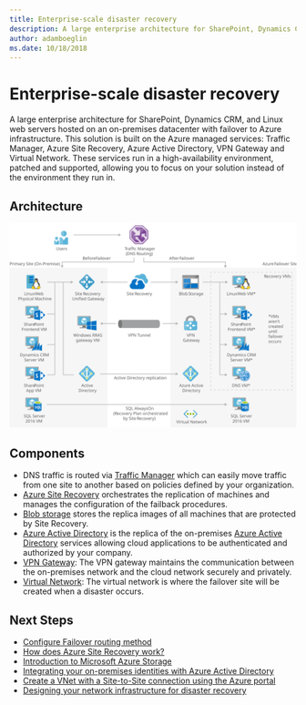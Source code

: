 ```yaml
---
title: Enterprise-scale disaster recovery
description: A large enterprise architecture for SharePoint, Dynamics CRM, and Linux web servers hosted on an on-premises datacenter with failover to Azure infrastructure.
author: adamboeglin
ms.date: 10/18/2018
---
```

# Enterprise-scale disaster recovery
A large enterprise architecture for SharePoint, Dynamics CRM, and Linux web servers hosted on an on-premises datacenter with failover to Azure infrastructure.
This solution is built on the Azure managed services: Traffic Manager, Azure Site Recovery, Azure Active Directory, VPN Gateway and Virtual Network. These services run in a high-availability environment, patched and supported, allowing you to focus on your solution instead of the environment they run in.

## Architecture
<img src="media/disaster-recovery-enterprise-scale-dr.svg" alt='architecture diagram' />

## Components
* DNS traffic is routed via [Traffic Manager](http://azure.microsoft.com/services/traffic-manager/) which can easily move traffic from one site to another based on policies defined by your organization.
* [Azure Site Recovery](http://azure.microsoft.com/services/site-recovery/) orchestrates the replication of machines and manages the configuration of the failback procedures.
* [Blob storage](http://azure.microsoft.com/services/storage/blobs/) stores the replica images of all machines that are protected by Site Recovery.
* [Azure Active Directory](http://azure.microsoft.com/services/active-directory/) is the replica of the on-premises [Azure Active Directory](http://azure.microsoft.com/services/active-directory/) services allowing cloud applications to be authenticated and authorized by your company.
* [VPN Gateway](href="http://azure.microsoft.com/services/vpn-gateway/): The VPN gateway maintains the communication between the on-premises network and the cloud network securely and privately.
* [Virtual Network](href="http://azure.microsoft.com/services/virtual-network/): The virtual network is where the failover site will be created when a disaster occurs.

## Next Steps
* [Configure Failover routing method](https://docs.microsoft.com/api/Redirect/documentation/articles/traffic-manager-configure-failover-routing-method/)
* [How does Azure Site Recovery work?](https://docs.microsoft.com/api/Redirect/documentation/articles/site-recovery-components/)
* [Introduction to Microsoft Azure Storage](https://docs.microsoft.com/api/Redirect/documentation/articles/storage-introduction/)
* [Integrating your on-premises identities with Azure Active Directory](https://docs.microsoft.com/api/Redirect/documentation/articles/active-directory-aadconnect/)
* [Create a VNet with a Site-to-Site connection using the Azure portal](https://docs.microsoft.com/api/Redirect/documentation/articles/vpn-gateway-howto-site-to-site-resource-manager-portal/)
* [Designing your network infrastructure for disaster recovery](https://docs.microsoft.com/api/Redirect/documentation/articles/site-recovery-network-design/)